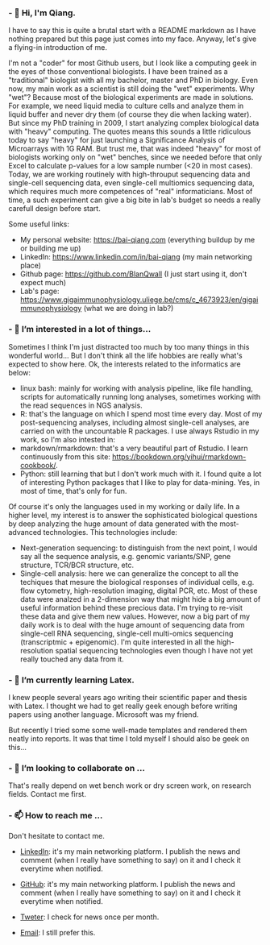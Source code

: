 ### - 👋 Hi, I'm Qiang. 

I have to say this is quite a brutal start with a README markdown as I have nothing prepared but this page just comes into my face. Anyway, let's give a flying-in introduction of me. 

I'm not a "coder" for most Github users, but I look like a computing geek in the eyes of those conventional biologists. I have been trained as a "traditional" biologist with all my bachelor, master and PhD in biology. Even now, my main work as a scientist is still doing the "wet" experiments. Why "wet"? Because most of the biological experiments are made in solutions. For example, we need liquid media to culture cells and analyze them in liquid buffer and never dry them (of course they die when lacking water). But since my PhD training in 2009, I start analyzing complex biological data with "heavy" computing. The quotes means this sounds a little ridiculous today to say "heavy" for just launching a Significance Analysis of Microarrays with 1G RAM. But trust me, that was indeed "heavy" for most of biologists working only on "wet" benches, since we needed before that only Excel to calculate p-values for a low sample number (<20 in most cases). Today, we are working routinely with high-throuput sequencing data and single-cell sequencing data, even single-cell multiomics sequencing data, which requires much more competences of "real" informaticians. Most of time, a such experiment can give a big bite in lab's budget so needs a really carefull design before start. 

Some useful links: 
+ My personal website: https://bai-qiang.com (everything buildup by me or building me up)
+ LinkedIn: https://www.linkedin.com/in/bai-qiang (my main networking place)
+ Github page: https://github.com/BlanQwall (I just start using it, don't expect much)
+ Lab's page: https://www.gigaimmunophysiology.uliege.be/cms/c_4673923/en/gigaimmunophysiology (what we are doing in lab?)


### - 👀 I’m interested in a lot of things... 

Sometimes I think I'm just distracted too much by too many things in this wonderful world... But I don't think all the life hobbies are really what's expected to show here. Ok, the interests related to the informatics are below: 

+ 	linux bash: mainly for working with analysis pipeline, like file handling, scripts for automatically running long analyses, sometimes working with the read sequences in NGS analysis. 
+ 	R: that's the language on which I spend most time every day. Most of my post-sequencing analyses, including almost single-cell analyses, are carried on with the uncountable R packages. I use always Rstudio in my work, so I'm also intested in: 
+ 	markdown/rmarkdown: that's a very beautiful part of Rstudio. I learn continuously from this site: https://bookdown.org/yihui/rmarkdown-cookbook/. 
+ 	Python: still learning that but I don't work much with it. I found quite a lot of interesting Python packages that I like to play for data-mining. Yes, in most of time, that's only for fun. 

Of course it's only the languages used in my working or daily life. In a higher level, my interest is to answer the sophisticated biological questions by deep analyzing the huge amount of data generated with the most-advanced technologies. This technologies include: 

+ 	Next-generation sequencing: to distinguish from the next point, I would say all the sequence analysis, e.g. genomic variants/SNP, gene structure, TCR/BCR structure, etc. 
+ 	Single-cell analysis: here we can generalize the concept to all the techiques that mesure the biological responses of individual cells, e.g. flow cytometry, high-resolution imaging, digital PCR, etc. Most of these data were analzed in a 2-dimension way that might hide a big amount of useful information behind these precious data. I'm trying to re-visit these data and give them new values. However, now a big part of my daily work is to deal with the huge amount of sequencing data from single-cell RNA sequencing, single-cell multi-omics sequencing (transcriptmic + epigenomic). I'm quite interested in all the high-resolution spatial sequencing technologies even though I have not yet really touched any data from it. 

### - 🌱 I’m currently learning Latex. 

I knew people several years ago writing their scientific paper and thesis with Latex. I thought we had to get really geek enough before writing papers using another language. Microsoft was my friend. 

But recently I tried some some well-made templates and rendered them neatly into reports. It was that time I told myself I should also be geek on this... 

### - 💞️ I’m looking to collaborate on ...

That's really depend on wet bench work or dry screen work, on research fields. Contact me first. 

### - 📫 How to reach me ...

Don't hesitate to contact me. 

+   [LinkedIn](https://www.linkedin.com/in/bai-qiang "BAI Qiang's LinkedIn page"): it's my main networking platform. I publish the news and comment (when I really have something to say) on it and I check it everytime when notified. 

+   [GitHub](https://github.com/BlanQwall "BAI Qiang's Github page"): it's my main networking platform. I publish the news and comment (when I really have something to say) on it and I check it everytime when notified. 

+   [Tweter](https://twitter.com/qunich "My Twitter page"): I check for news once per month. 

+   [Email](mailto:qiang.bai@uliege.be): I still prefer this. 


<!---
BlanQwall/BlanQwall is a ✨ special ✨ repository because its `README.md` (this file) appears on your GitHub profile.
You can click the Preview link to take a look at your changes.
--->
